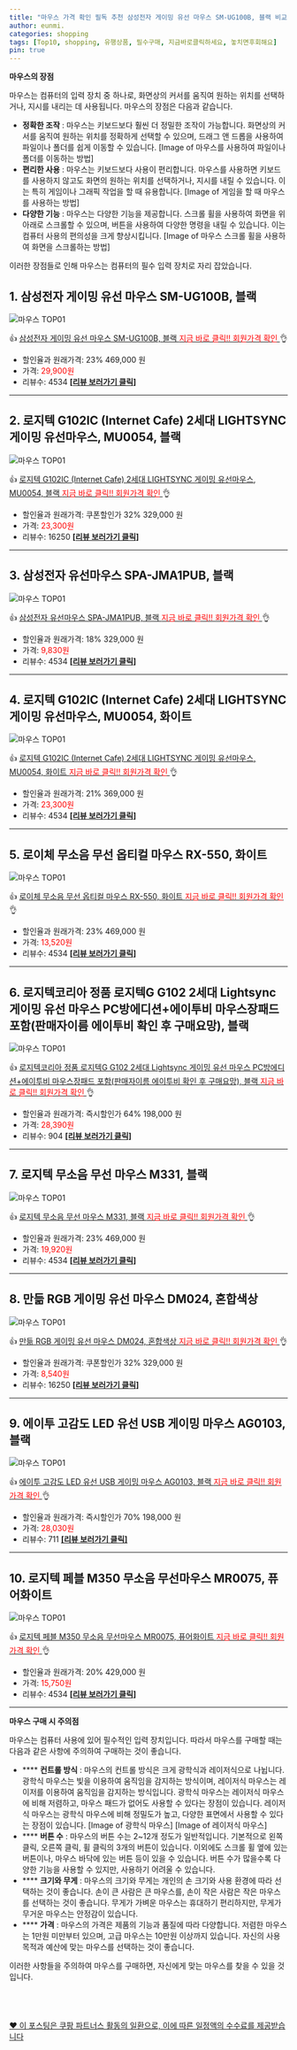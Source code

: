 ```yaml
---
title: "마우스 가격 확인 필독 추천 삼성전자 게이밍 유선 마우스 SM-UG100B, 블랙 비교 장점 구매가이드"
author: eunmi.
categories: shopping
tags: [Top10, shopping, 유행상품, 필수구매, 지금바로클릭하세요, 놓치면후회해요]
pin: true
---
```

**마우스의 장점**

마우스는 컴퓨터의 입력 장치 중 하나로, 화면상의 커서를 움직여 원하는 위치를 선택하거나, 지시를 내리는 데 사용됩니다. 마우스의 장점은 다음과 같습니다.

* **정확한 조작** : 마우스는 키보드보다 훨씬 더 정밀한 조작이 가능합니다. 화면상의 커서를 움직여 원하는 위치를 정확하게 선택할 수 있으며, 드래그 앤 드롭을 사용하여 파일이나 폴더를 쉽게 이동할 수 있습니다.
[Image of 마우스를 사용하여 파일이나 폴더를 이동하는 방법]
* **편리한 사용** : 마우스는 키보드보다 사용이 편리합니다. 마우스를 사용하면 키보드를 사용하지 않고도 화면의 원하는 위치를 선택하거나, 지시를 내릴 수 있습니다. 이는 특히 게임이나 그래픽 작업을 할 때 유용합니다.
[Image of 게임을 할 때 마우스를 사용하는 방법]
* **다양한 기능** : 마우스는 다양한 기능을 제공합니다. 스크롤 휠을 사용하여 화면을 위아래로 스크롤할 수 있으며, 버튼을 사용하여 다양한 명령을 내릴 수 있습니다. 이는 컴퓨터 사용의 편의성을 크게 향상시킵니다.
[Image of 마우스 스크롤 휠을 사용하여 화면을 스크롤하는 방법]

이러한 장점들로 인해 마우스는 컴퓨터의 필수 입력 장치로 자리 잡았습니다.

   

## 1. 삼성전자 게이밍 유선 마우스 SM-UG100B, 블랙

![마우스 TOP01](https://thumbnail10.coupangcdn.com/thumbnails/remote/230x230ex/image/retail/images/2023/08/14/13/6/66b40135-371b-4bfc-ad03-05faec4be8fc.jpg)


👍 [삼성전자 게이밍 유선 마우스 SM-UG100B, 블랙 <font color=red> 지금 바로 클릭!! 회원가격 확인 </font> ](https://link.coupang.com/re/AFFSDP?lptag=AF3617701&subid=GithubCoopas&pageKey=7251999919&traceid=V0-153&itemId=18449323043&vendorItemId=86873268999) 👌 


- 할인율과 원래가격: 23%  469,000   원
- 가격: <span style='color:red'>29,900원</span>
- 리뷰수: 4534  [**[리뷰 보러가기 클릭]**](https://link.coupang.com/re/AFFSDP?lptag=AF3617701&subid=GithubCoopas&pageKey=7251999919&traceid=V0-153&itemId=18449323043&vendorItemId=86873268999)

---


   

## 2. 로지텍 G102IC (Internet Cafe) 2세대 LIGHTSYNC 게이밍 유선마우스, MU0054, 블랙

![마우스 TOP01](https://thumbnail10.coupangcdn.com/thumbnails/remote/230x230ex/image/retail/images/2020/05/28/17/7/e842e6e9-78d3-47a0-9d1a-e417fa3263c3.jpg)


👍 [로지텍 G102IC (Internet Cafe) 2세대 LIGHTSYNC 게이밍 유선마우스, MU0054, 블랙 <font color=red> 지금 바로 클릭!! 회원가격 확인 </font> ](https://link.coupang.com/re/AFFSDP?lptag=AF3617701&subid=GithubCoopas&pageKey=6011227725&traceid=V0-153&itemId=10905999397&vendorItemId=70778258892) 👌 


- 할인율과 원래가격: 쿠폰할인가 32%  329,000   원
- 가격: <span style='color:red'>23,300원</span>
- 리뷰수: 16250  [**[리뷰 보러가기 클릭]**](https://link.coupang.com/re/AFFSDP?lptag=AF3617701&subid=GithubCoopas&pageKey=6011227725&traceid=V0-153&itemId=10905999397&vendorItemId=70778258892)

---


   

## 3. 삼성전자 유선마우스 SPA-JMA1PUB, 블랙

![마우스 TOP01](https://thumbnail8.coupangcdn.com/thumbnails/remote/230x230ex/image/retail/images/3484446015965989-0b9dff08-1174-41db-b328-ee87b6b66f16.jpg)


👍 [삼성전자 유선마우스 SPA-JMA1PUB, 블랙 <font color=red> 지금 바로 클릭!! 회원가격 확인 </font> ](https://link.coupang.com/re/AFFSDP?lptag=AF3617701&subid=GithubCoopas&pageKey=5428535616&traceid=V0-153&itemId=18476738382&vendorItemId=75508308822) 👌 


- 할인율과 원래가격: 18%  329,000   원
- 가격: <span style='color:red'>9,830원</span>
- 리뷰수: 4534  [**[리뷰 보러가기 클릭]**](https://link.coupang.com/re/AFFSDP?lptag=AF3617701&subid=GithubCoopas&pageKey=5428535616&traceid=V0-153&itemId=18476738382&vendorItemId=75508308822)

---


   

## 4. 로지텍 G102IC (Internet Cafe) 2세대 LIGHTSYNC 게이밍 유선마우스, MU0054, 화이트

![마우스 TOP01](https://thumbnail6.coupangcdn.com/thumbnails/remote/230x230ex/image/retail/images/2020/05/28/17/9/c7cc777a-3e31-48d2-972b-81446acd3fc6.jpg)


👍 [로지텍 G102IC (Internet Cafe) 2세대 LIGHTSYNC 게이밍 유선마우스, MU0054, 화이트 <font color=red> 지금 바로 클릭!! 회원가격 확인 </font> ](https://link.coupang.com/re/AFFSDP?lptag=AF3617701&subid=GithubCoopas&pageKey=6011227725&traceid=V0-153&itemId=10906005537&vendorItemId=70778258883) 👌 


- 할인율과 원래가격: 21%  369,000   원
- 가격: <span style='color:red'>23,300원</span>
- 리뷰수: 4534  [**[리뷰 보러가기 클릭]**](https://link.coupang.com/re/AFFSDP?lptag=AF3617701&subid=GithubCoopas&pageKey=6011227725&traceid=V0-153&itemId=10906005537&vendorItemId=70778258883)

---


   

## 5. 로이체 무소음 무선 옵티컬 마우스 RX-550, 화이트

![마우스 TOP01](https://thumbnail6.coupangcdn.com/thumbnails/remote/230x230ex/image/retail/images/8651900066573947-3c478e44-98ac-438f-b93c-e9a5d200de82.jpg)


👍 [로이체 무소음 무선 옵티컬 마우스 RX-550, 화이트 <font color=red> 지금 바로 클릭!! 회원가격 확인 </font> ](https://link.coupang.com/re/AFFSDP?lptag=AF3617701&subid=GithubCoopas&pageKey=207613081&traceid=V0-153&itemId=614846019&vendorItemId=4613325009) 👌 


- 할인율과 원래가격: 23%  469,000   원
- 가격: <span style='color:red'>13,520원</span>
- 리뷰수: 4534  [**[리뷰 보러가기 클릭]**](https://link.coupang.com/re/AFFSDP?lptag=AF3617701&subid=GithubCoopas&pageKey=207613081&traceid=V0-153&itemId=614846019&vendorItemId=4613325009)

---


   

## 6. 로지텍코리아 정품 로지텍G G102 2세대 Lightsync 게이밍 유선 마우스 PC방에디션+에이투비 마우스장패드 포함(판매자이름 에이투비 확인 후 구매요망), 블랙

![마우스 TOP01](https://thumbnail7.coupangcdn.com/thumbnails/remote/230x230ex/image/vendor_inventory/58bd/812feac65916c89046c6883709088326a939c9c164a2c74dcfcafbff9e84.jpg)


👍 [로지텍코리아 정품 로지텍G G102 2세대 Lightsync 게이밍 유선 마우스 PC방에디션+에이투비 마우스장패드 포함(판매자이름 에이투비 확인 후 구매요망), 블랙 <font color=red> 지금 바로 클릭!! 회원가격 확인 </font> ](https://link.coupang.com/re/AFFSDP?lptag=AF3617701&subid=GithubCoopas&pageKey=7619804411&traceid=V0-153&itemId=20199396785&vendorItemId=3867374599) 👌 


- 할인율과 원래가격: 즉시할인가 64%  198,000   원
- 가격: <span style='color:red'>28,390원</span>
- 리뷰수: 904  [**[리뷰 보러가기 클릭]**](https://link.coupang.com/re/AFFSDP?lptag=AF3617701&subid=GithubCoopas&pageKey=7619804411&traceid=V0-153&itemId=20199396785&vendorItemId=3867374599)

---


   

## 7. 로지텍 무소음 무선 마우스 M331, 블랙

![마우스 TOP01](https://thumbnail7.coupangcdn.com/thumbnails/remote/230x230ex/image/retail/images/2017/09/20/14/0/f835a3fd-057d-4ab2-b9fc-8c928c3bbfca.jpg)


👍 [로지텍 무소음 무선 마우스 M331, 블랙 <font color=red> 지금 바로 클릭!! 회원가격 확인 </font> ](https://link.coupang.com/re/AFFSDP?lptag=AF3617701&subid=GithubCoopas&pageKey=6159950381&traceid=V0-153&itemId=11948008563&vendorItemId=3299873959) 👌 


- 할인율과 원래가격: 23%  469,000   원
- 가격: <span style='color:red'>19,920원</span>
- 리뷰수: 4534  [**[리뷰 보러가기 클릭]**](https://link.coupang.com/re/AFFSDP?lptag=AF3617701&subid=GithubCoopas&pageKey=6159950381&traceid=V0-153&itemId=11948008563&vendorItemId=3299873959)

---


   

## 8. 만듦 RGB 게이밍 유선 마우스 DM024, 혼합색상

![마우스 TOP01](https://thumbnail8.coupangcdn.com/thumbnails/remote/230x230ex/image/retail/images/2021/09/27/17/7/8f3cd67d-f441-41e0-bfd2-475a4817213c.jpg)


👍 [만듦 RGB 게이밍 유선 마우스 DM024, 혼합색상 <font color=red> 지금 바로 클릭!! 회원가격 확인 </font> ](https://link.coupang.com/re/AFFSDP?lptag=AF3617701&subid=GithubCoopas&pageKey=6095338492&traceid=V0-153&itemId=11388096825&vendorItemId=78664171850) 👌 


- 할인율과 원래가격: 쿠폰할인가 32%  329,000   원
- 가격: <span style='color:red'>8,540원</span>
- 리뷰수: 16250  [**[리뷰 보러가기 클릭]**](https://link.coupang.com/re/AFFSDP?lptag=AF3617701&subid=GithubCoopas&pageKey=6095338492&traceid=V0-153&itemId=11388096825&vendorItemId=78664171850)

---


   

## 9. 에이투 고감도 LED 유선 USB 게이밍 마우스 AG0103, 블랙

![마우스 TOP01](https://thumbnail7.coupangcdn.com/thumbnails/remote/230x230ex/image/retail/images/8927430863792120-6ff4efb3-4d7d-4db3-a97e-607ca2cec1f8.jpg)


👍 [에이투 고감도 LED 유선 USB 게이밍 마우스 AG0103, 블랙 <font color=red> 지금 바로 클릭!! 회원가격 확인 </font> ](https://link.coupang.com/re/AFFSDP?lptag=AF3617701&subid=GithubCoopas&pageKey=6906436089&traceid=V0-153&itemId=16627974742&vendorItemId=83986115067) 👌 


- 할인율과 원래가격: 즉시할인가 70%  198,000   원
- 가격: <span style='color:red'>28,030원</span>
- 리뷰수: 711  [**[리뷰 보러가기 클릭]**](https://link.coupang.com/re/AFFSDP?lptag=AF3617701&subid=GithubCoopas&pageKey=6906436089&traceid=V0-153&itemId=16627974742&vendorItemId=83986115067)

---


   

## 10. 로지텍 페블 M350 무소음 무선마우스 MR0075, 퓨어화이트

![마우스 TOP01](https://thumbnail9.coupangcdn.com/thumbnails/remote/230x230ex/image/retail/images/2019/06/13/11/2/74c64e35-0add-4e32-b47c-f3ed0cc6f5db.jpg)


👍 [로지텍 페블 M350 무소음 무선마우스 MR0075, 퓨어화이트 <font color=red> 지금 바로 클릭!! 회원가격 확인 </font> ](https://link.coupang.com/re/AFFSDP?lptag=AF3617701&subid=GithubCoopas&pageKey=6048064153&traceid=V0-153&itemId=11077429094&vendorItemId=4917632026) 👌 


- 할인율과 원래가격: 20%  429,000   원
- 가격: <span style='color:red'>15,750원</span>
- 리뷰수: 4534  [**[리뷰 보러가기 클릭]**](https://link.coupang.com/re/AFFSDP?lptag=AF3617701&subid=GithubCoopas&pageKey=6048064153&traceid=V0-153&itemId=11077429094&vendorItemId=4917632026)

---
**마우스 구매 시 주의점**

마우스는 컴퓨터 사용에 있어 필수적인 입력 장치입니다. 따라서 마우스를 구매할 때는 다음과 같은 사항에 주의하여 구매하는 것이 좋습니다.

* **** **컨트롤 방식** : 마우스의 컨트롤 방식은 크게 광학식과 레이저식으로 나뉩니다. 광학식 마우스는 빛을 이용하여 움직임을 감지하는 방식이며, 레이저식 마우스는 레이저를 이용하여 움직임을 감지하는 방식입니다. 광학식 마우스는 레이저식 마우스에 비해 저렴하고, 마우스 패드가 없어도 사용할 수 있다는 장점이 있습니다. 레이저식 마우스는 광학식 마우스에 비해 정밀도가 높고, 다양한 표면에서 사용할 수 있다는 장점이 있습니다.
[Image of 광학식 마우스]
[Image of 레이저식 마우스]
* **** **버튼 수** : 마우스의 버튼 수는 2~12개 정도가 일반적입니다. 기본적으로 왼쪽 클릭, 오른쪽 클릭, 휠 클릭의 3개의 버튼이 있습니다. 이외에도 스크롤 휠 옆에 있는 버튼이나, 마우스 바닥에 있는 버튼 등이 있을 수 있습니다. 버튼 수가 많을수록 다양한 기능을 사용할 수 있지만, 사용하기 어려울 수 있습니다.
* **** **크기와 무게** : 마우스의 크기와 무게는 개인의 손 크기와 사용 환경에 따라 선택하는 것이 좋습니다. 손이 큰 사람은 큰 마우스를, 손이 작은 사람은 작은 마우스를 선택하는 것이 좋습니다. 무게가 가벼운 마우스는 휴대하기 편리하지만, 무게가 무거운 마우스는 안정감이 있습니다.
* **** **가격** : 마우스의 가격은 제품의 기능과 품질에 따라 다양합니다. 저렴한 마우스는 1만원 미만부터 있으며, 고급 마우스는 10만원 이상까지 있습니다. 자신의 사용 목적과 예산에 맞는 마우스를 선택하는 것이 좋습니다.

이러한 사항들을 주의하여 마우스를 구매하면, 자신에게 맞는 마우스를 찾을 수 있을 것입니다.<br><br><br><br><br> [ ❤  이 포스팅은 쿠팡 파트너스 활동의 일환으로, 이에 따른 일정액의 수수료를 제공받습니다](https://link.coupang.com/a/bcEFyh)